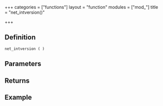 +++
categories = ["functions"]
layout = "function"
modules = ["mod_"]
title = "net_intversion()"

+++

## Definition

    net_intversion ( )

## Parameters

## Returns

## Example
